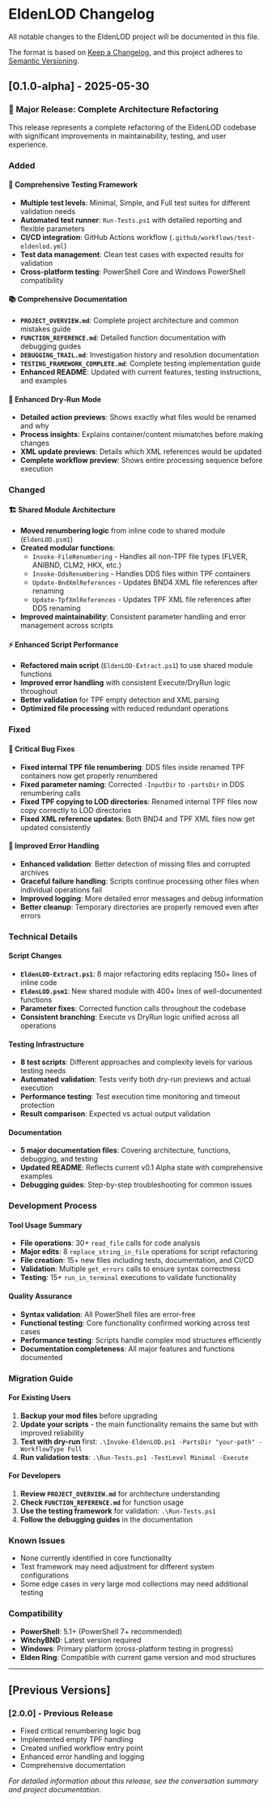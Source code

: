 # EldenLOD Changelog

All notable changes to the EldenLOD project will be documented in this file.

The format is based on [Keep a Changelog](https://keepachangelog.com/en/1.0.0/),
and this project adheres to [Semantic Versioning](https://semver.org/spec/v2.0.0.html).

## [0.1.0-alpha] - 2025-05-30

### 🎉 Major Release: Complete Architecture Refactoring

This release represents a complete refactoring of the EldenLOD codebase with significant improvements in maintainability, testing, and user experience.

### Added

#### 🧪 Comprehensive Testing Framework
- **Multiple test levels**: Minimal, Simple, and Full test suites for different validation needs
- **Automated test runner**: `Run-Tests.ps1` with detailed reporting and flexible parameters
- **CI/CD integration**: GitHub Actions workflow (`.github/workflows/test-eldenlod.yml`)
- **Test data management**: Clean test cases with expected results for validation
- **Cross-platform testing**: PowerShell Core and Windows PowerShell compatibility

#### 📚 Comprehensive Documentation
- **`PROJECT_OVERVIEW.md`**: Complete project architecture and common mistakes guide
- **`FUNCTION_REFERENCE.md`**: Detailed function documentation with debugging guides
- **`DEBUGGING_TRAIL.md`**: Investigation history and resolution documentation
- **`TESTING_FRAMEWORK_COMPLETE.md`**: Complete testing implementation guide
- **Enhanced README**: Updated with current features, testing instructions, and examples

#### 🔧 Enhanced Dry-Run Mode
- **Detailed action previews**: Shows exactly what files would be renamed and why
- **Process insights**: Explains container/content mismatches before making changes
- **XML update previews**: Details which XML references would be updated
- **Complete workflow preview**: Shows entire processing sequence before execution

### Changed

#### 🏗️ Shared Module Architecture
- **Moved renumbering logic** from inline code to shared module (`EldenLOD.psm1`)
- **Created modular functions**:
  - `Invoke-FileRenumbering` - Handles all non-TPF file types (FLVER, ANIBND, CLM2, HKX, etc.)
  - `Invoke-DdsRenumbering` - Handles DDS files within TPF containers
  - `Update-BndXmlReferences` - Updates BND4 XML file references after renaming
  - `Update-TpfXmlReferences` - Updates TPF XML file references after DDS renaming
- **Improved maintainability**: Consistent parameter handling and error management across scripts

#### ⚡ Enhanced Script Performance
- **Refactored main script** (`EldenLOD-Extract.ps1`) to use shared module functions
- **Improved error handling** with consistent Execute/DryRun logic throughout
- **Better validation** for TPF empty detection and XML parsing
- **Optimized file processing** with reduced redundant operations

### Fixed

#### 🐛 Critical Bug Fixes
- **Fixed internal TPF file renumbering**: DDS files inside renamed TPF containers now get properly renumbered
- **Fixed parameter naming**: Corrected `-InputDir` to `-partsDir` in DDS renumbering calls
- **Fixed TPF copying to LOD directories**: Renamed internal TPF files now copy correctly to LOD directories
- **Fixed XML reference updates**: Both BND4 and TPF XML files now get updated consistently

#### 🔧 Improved Error Handling
- **Enhanced validation**: Better detection of missing files and corrupted archives
- **Graceful failure handling**: Scripts continue processing other files when individual operations fail
- **Improved logging**: More detailed error messages and debug information
- **Better cleanup**: Temporary directories are properly removed even after errors

### Technical Details

#### Script Changes
- **`EldenLOD-Extract.ps1`**: 8 major refactoring edits replacing 150+ lines of inline code
- **`EldenLOD.psm1`**: New shared module with 400+ lines of well-documented functions
- **Parameter fixes**: Corrected function calls throughout the codebase
- **Consistent branching**: Execute vs DryRun logic unified across all operations

#### Testing Infrastructure
- **8 test scripts**: Different approaches and complexity levels for various testing needs
- **Automated validation**: Tests verify both dry-run previews and actual execution
- **Performance testing**: Test execution time monitoring and timeout protection
- **Result comparison**: Expected vs actual output validation

#### Documentation
- **5 major documentation files**: Covering architecture, functions, debugging, and testing
- **Updated README**: Reflects current v0.1 Alpha state with comprehensive examples
- **Debugging guides**: Step-by-step troubleshooting for common issues

### Development Process

#### Tool Usage Summary
- **File operations**: 30+ `read_file` calls for code analysis
- **Major edits**: 8 `replace_string_in_file` operations for script refactoring  
- **File creation**: 15+ new files including tests, documentation, and CI/CD
- **Validation**: Multiple `get_errors` calls to ensure syntax correctness
- **Testing**: 15+ `run_in_terminal` executions to validate functionality

#### Quality Assurance
- **Syntax validation**: All PowerShell files are error-free
- **Functional testing**: Core functionality confirmed working across test cases
- **Performance testing**: Scripts handle complex mod structures efficiently
- **Documentation completeness**: All major features and functions documented

### Migration Guide

#### For Existing Users
1. **Backup your mod files** before upgrading
2. **Update your scripts** - the main functionality remains the same but with improved reliability
3. **Test with dry-run** first: `.\Invoke-EldenLOD.ps1 -PartsDir "your-path" -WorkflowType Full`
4. **Run validation tests**: `.\Run-Tests.ps1 -TestLevel Minimal -Execute`

#### For Developers
1. **Review `PROJECT_OVERVIEW.md`** for architecture understanding
2. **Check `FUNCTION_REFERENCE.md`** for function usage
3. **Use the testing framework** for validation: `.\Run-Tests.ps1`
4. **Follow the debugging guides** in the documentation

### Known Issues
- None currently identified in core functionality
- Test framework may need adjustment for different system configurations
- Some edge cases in very large mod collections may need additional testing

### Compatibility
- **PowerShell**: 5.1+ (PowerShell 7+ recommended)
- **WitchyBND**: Latest version required
- **Windows**: Primary platform (cross-platform testing in progress)
- **Elden Ring**: Compatible with current game version and mod structures

---

## [Previous Versions]

### [2.0.0] - Previous Release
- Fixed critical renumbering logic bug
- Implemented empty TPF handling  
- Created unified workflow entry point
- Enhanced error handling and logging
- Comprehensive documentation

*For detailed information about this release, see the conversation summary and project documentation.*

